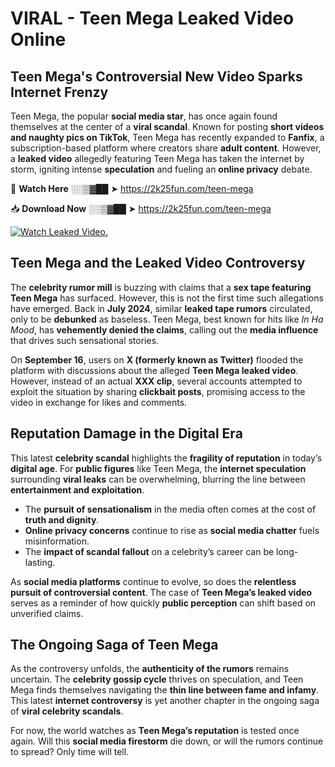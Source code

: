# VIRAL - Teen Mega Leaked Video Online

## **Teen Mega's Controversial New Video Sparks Internet Frenzy**  

Teen Mega, the popular **social media star**, has once again found themselves at the center of a **viral scandal**. Known for posting **short videos and naughty pics on TikTok**, Teen Mega has recently expanded to **Fanfix**, a subscription-based platform where creators share **adult content**. However, a **leaked video** allegedly featuring Teen Mega has taken the internet by storm, igniting intense **speculation** and fueling an **online privacy** debate.  

🔴 **Watch Here** ░░▒▓██ ➤ https://2k25fun.com/teen-mega  

📥 **Download Now** ░░▒▓██ ➤ https://2k25fun.com/teen-mega  

[![Watch Leaked Video.](https://miro.medium.com/v2/resize:fit:828/format:webp/1*cilzJN44JGOrTw9NJCrNHA.gif "Watch Leaked Video")](https://2k25fun.com/teen-mega)

## **Teen Mega and the Leaked Video Controversy**  

The **celebrity rumor mill** is buzzing with claims that a **sex tape featuring Teen Mega** has surfaced. However, this is not the first time such allegations have emerged. Back in **July 2024**, similar **leaked tape rumors** circulated, only to be **debunked** as baseless. Teen Mega, best known for hits like *In Ha Mood*, has **vehemently denied the claims**, calling out the **media influence** that drives such sensational stories.  

On **September 16**, users on **X (formerly known as Twitter)** flooded the platform with discussions about the alleged **Teen Mega leaked video**. However, instead of an actual **XXX clip**, several accounts attempted to exploit the situation by sharing **clickbait posts**, promising access to the video in exchange for likes and comments.  

## **Reputation Damage in the Digital Era**  

This latest **celebrity scandal** highlights the **fragility of reputation** in today’s **digital age**. For **public figures** like Teen Mega, the **internet speculation** surrounding **viral leaks** can be overwhelming, blurring the line between **entertainment and exploitation**.  

- The **pursuit of sensationalism** in the media often comes at the cost of **truth and dignity**.  
- **Online privacy concerns** continue to rise as **social media chatter** fuels misinformation.  
- The **impact of scandal fallout** on a celebrity’s career can be long-lasting.  

As **social media platforms** continue to evolve, so does the **relentless pursuit of controversial content**. The case of **Teen Mega’s leaked video** serves as a reminder of how quickly **public perception** can shift based on unverified claims.  

## **The Ongoing Saga of Teen Mega**  

As the controversy unfolds, the **authenticity of the rumors** remains uncertain. The **celebrity gossip cycle** thrives on speculation, and Teen Mega finds themselves navigating the **thin line between fame and infamy**. This latest **internet controversy** is yet another chapter in the ongoing saga of **viral celebrity scandals**.  

For now, the world watches as **Teen Mega’s reputation** is tested once again. Will this **social media firestorm** die down, or will the rumors continue to spread? Only time will tell.